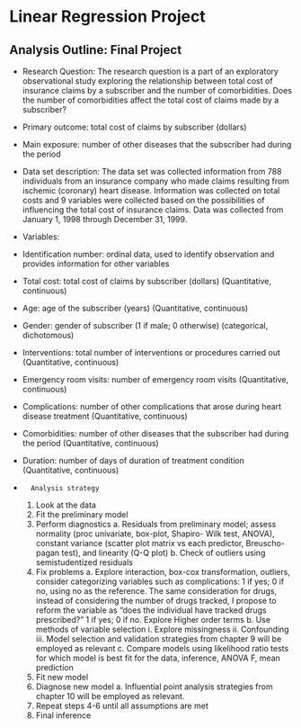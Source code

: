 # Linear Regression Project

## Analysis Outline: Final Project ##

-	Research Question: The research question is a part of an exploratory observational study exploring the relationship between total cost of insurance claims by a subscriber and the number of comorbidities. Does the number of comorbidities affect the total cost of claims made by a subscriber?

-	Primary outcome: total cost of claims by subscriber (dollars)

-	Main exposure: number of other diseases that the subscriber had during the period

-	Data set description: The data set was collected information from 788 individuals from an insurance company who made claims resulting from ischemic (coronary) heart disease. Information was collected on total costs and 9 variables were collected based on the possibilities of influencing the total cost of insurance claims. Data was collected from January 1, 1998 through December 31, 1999. 

-	Variables:

  - Identification number: ordinal data, used to identify observation and provides information for other variables 
  - Total cost: total cost of claims by subscriber (dollars) (Quantitative, continuous)
  - Age: age of the subscriber (years) (Quantitative, continuous)
  - Gender: gender of subscriber (1 if male; 0 otherwise) (categorical, dichotomous)
  - Interventions: total number of interventions or procedures carried out (Quantitative, continuous)
  - Emergency room visits: number of emergency room visits (Quantitative, continuous)
  - Complications: number of other complications that arose during heart disease treatment (Quantitative, continuous)
  - Comorbidities: number of other diseases that the subscriber had during the period (Quantitative, continuous)
  - Duration: number of days of duration of treatment condition (Quantitative, continuous)
  
 
-		Analysis strategy 
  1.	Look at the data
  2.	Fit the preliminary model 
  3.	Perform diagnostics
    a.	Residuals from preliminary model; assess normality (proc univariate, box-plot, Shapiro- Wilk test, ANOVA), constant variance (scatter plot matrix vs each         predictor, Breuscho-pagan test), and linearity (Q-Q plot)
    b.	Check of outliers using semistudentized residuals 
  4.	Fix problems
     a.	Explore interaction, box-cox transformation, outliers, consider categorizing variables such as complications: 1 if yes; 0 if no, using no as the reference. The same consideration for drugs, instead of considering the number of drugs tracked, I propose to reform the variable as “does the individual have tracked drugs prescribed?” 1 if yes; 0 if no. Explore Higher order terms 
     b.	Use methods of variable selection 
      i.	Explore missingness 
      ii.	Confounding 
      iii.	Model selection and validation strategies from chapter 9 will be employed as relevant
    c.	Compare models using likelihood ratio tests for which model is best fit for the data, inference, ANOVA F, mean prediction 
  5.	Fit new model 
  6.	Diagnose new model
    a.	Influential point analysis strategies from chapter 10 will be employed as relevant.
  7.	Repeat steps 4-6 until all assumptions are met
  8.	Final inference 

